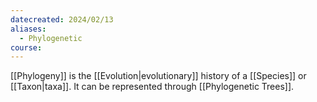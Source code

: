 ```yaml
---
datecreated: 2024/02/13
aliases:
  - Phylogenetic
course:
---
```

[[Phylogeny]] is the [[Evolution|evolutionary]] history of a [[Species]] or [[Taxon|taxa]]. It can be represented through [[Phylogenetic Trees]].
